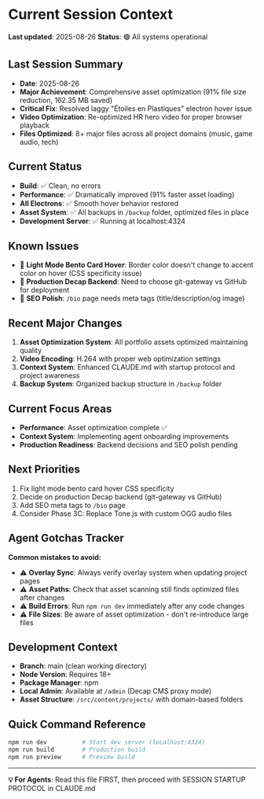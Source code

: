 # Current Session Context

**Last updated**: 2025-08-26
**Status**: 🟢 All systems operational

## Last Session Summary
- **Date**: 2025-08-26
- **Major Achievement**: Comprehensive asset optimization (91% file size reduction, 162.35 MB saved)
- **Critical Fix**: Resolved laggy "Étoiles en Plastiques" electron hover issue
- **Video Optimization**: Re-optimized HR hero video for proper browser playback
- **Files Optimized**: 8+ major files across all project domains (music, game audio, tech)

## Current Status
- **Build**: ✅ Clean, no errors
- **Performance**: ✅ Dramatically improved (91% faster asset loading)
- **All Electrons**: ✅ Smooth hover behavior restored
- **Asset System**: ✅ All backups in `/backup` folder, optimized files in place
- **Development Server**: ✅ Running at localhost:4324

## Known Issues
- 🔶 **Light Mode Bento Card Hover**: Border color doesn't change to accent color on hover (CSS specificity issue)
- 🔶 **Production Decap Backend**: Need to choose git-gateway vs GitHub for deployment
- 🔶 **SEO Polish**: `/bio` page needs meta tags (title/description/og image)

## Recent Major Changes
1. **Asset Optimization System**: All portfolio assets optimized maintaining quality
2. **Video Encoding**: H.264 with proper web optimization settings
3. **Context System**: Enhanced CLAUDE.md with startup protocol and project awareness
4. **Backup System**: Organized backup structure in `/backup` folder

## Current Focus Areas
- **Performance**: Asset optimization complete ✅
- **Context System**: Implementing agent onboarding improvements
- **Production Readiness**: Backend decisions and SEO polish pending

## Next Priorities
1. Fix light mode bento card hover CSS specificity
2. Decide on production Decap backend (git-gateway vs GitHub)
3. Add SEO meta tags to `/bio` page
4. Consider Phase 3C: Replace Tone.js with custom OGG audio files

## Agent Gotchas Tracker
**Common mistakes to avoid:**
- ⚠️ **Overlay Sync**: Always verify overlay system when updating project pages
- ⚠️ **Asset Paths**: Check that asset scanning still finds optimized files after changes  
- ⚠️ **Build Errors**: Run `npm run dev` immediately after any code changes
- ⚠️ **File Sizes**: Be aware of asset optimization - don't re-introduce large files

## Development Context
- **Branch**: main (clean working directory)
- **Node Version**: Requires 18+
- **Package Manager**: npm
- **Local Admin**: Available at `/admin` (Decap CMS proxy mode)
- **Asset Structure**: `/src/content/projects/` with domain-based folders

## Quick Command Reference
```bash
npm run dev          # Start dev server (localhost:4324)
npm run build        # Production build
npm run preview      # Preview build
```

---
**💡 For Agents**: Read this file FIRST, then proceed with SESSION STARTUP PROTOCOL in CLAUDE.md